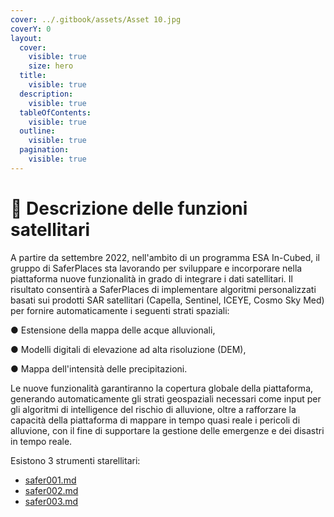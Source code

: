 ```yaml
---
cover: ../.gitbook/assets/Asset 10.jpg
coverY: 0
layout:
  cover:
    visible: true
    size: hero
  title:
    visible: true
  description:
    visible: true
  tableOfContents:
    visible: true
  outline:
    visible: true
  pagination:
    visible: true
---
```


# 📘 Descrizione delle funzioni satellitari



A partire da settembre 2022, nell'ambito di un programma ESA In-Cubed, il gruppo di SaferPlaces sta lavorando per sviluppare e incorporare nella piattaforma nuove funzionalità in grado di integrare i dati satellitari. Il risultato consentirà a SaferPlaces di implementare algoritmi personalizzati basati sui prodotti SAR satellitari (Capella, Sentinel, ICEYE, Cosmo Sky Med) per fornire automaticamente i seguenti strati spaziali:

●        Estensione della mappa delle acque alluvionali,

●        Modelli digitali di elevazione ad alta risoluzione (DEM),

●        Mappa dell'intensità delle precipitazioni.

Le nuove funzionalità garantiranno la copertura globale della piattaforma, generando automaticamente gli strati geospaziali necessari come input per gli algoritmi di intelligence del rischio di alluvione, oltre a rafforzare la capacità della piattaforma di mappare in tempo quasi reale i pericoli di alluvione, con il fine di supportare la gestione delle emergenze e dei disastri in tempo reale.

Esistono 3 strumenti starellitari:

* [safer001.md](safer001.md "mention")
* [safer002.md](safer002.md "mention")
* [safer003.md](safer003.md "mention")

